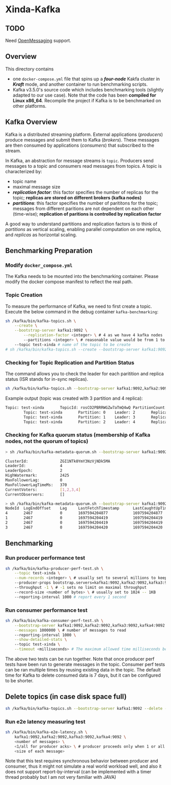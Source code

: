 # Xinda-Kafka

## TODO
Need [OpenMessaging](https://openmessaging.cloud/docs/benchmarks/) support.

## Overview
This directory contains 
- one `docker-compose.yml` file that spins up a ***four-node*** Kakfa cluster in ***Kraft*** mode, and another container to run benchmarking scripts. 
- Kafka v3.5.0's source code which includes benchmarking tools (slightly adapted to our use case). Note that the code has been **compiled for Linux x86_64**. Recompile the project if Kafka is to be benchmarked on other platforms.

## Kafka Overview
Kafka is a distributed streaming platform. External applications (*producers*) produce messages and submit them to Kafka (*brokers*). These messages are then consumed by applications (*consumers*) that subscribed to the stream. 

In Kafka, an abstraction for message streams is `topic`. Producers send messages to a topic and consumers read messages from topics. A topic is characterized by:
- topic name
- maximal message size
- ***replication factor***: this factor specifies the number of replicas for the topic; **replicas are stored on different brokers (kafka nodes)**
- ***partitions***: this factor specifies the number of parititons for the topic; messages from different paritions are not dependent on each other (time-wise); **replication of paritions is controlled by replication factor**

A good way to understand partitions and replication factors is to think of *partitions* as vertical scaling, enabling parallel computation on one replica, and *replicas* as horizontal scaling.  

## Benchmarking Preparation
### Modify `docker_compose.yml`
The Kafka needs to be mounted into the benchmarking container. Please modify the docker compose manifest to reflect the real path.

### Topic Creation
To measure the performance of Kafka, we need to first create a topic. Execute the below command in the debug container `kafka-benchmarking`:
```bash
sh /kafka/bin/kafka-topics.sh \
	--create \
	--bootstrap-server kafka1:9092 \
        --replication-factor <integer> \ # 4 as we have 4 kafka nodes
        --partitions <integer> \ # reasonable value would be from 1 to ~100 
	--topic test-xinda # name of the topic to be create
# sh /kafka/bin/kafka-topics.sh --create --bootstrap-server kafka1:9092 --replication-factor 4 --partitions 10 --topic test-xinda
```

### Checking for Topic Replication and Partition Status
The command allows you to check the leader for each paritition and replica status (ISR stands for in-sync replicas).
```bash
sh /kafka/bin/kafka-topics.sh --bootstrap-server kafka1:9092,kafka2:9092,kafka3:9092,kafka4:9092 --describe --topic test-xinda 
```
Example output (topic was created with 3 partition and 4 replica):
```bash
Topic: test-xinda       TopicId: rosCO2PBRRWGZw7aTmQ4wQ PartitionCount: 3       ReplicationFactor: 4    Configs: 
        Topic: test-xinda       Partition: 0    Leader: 2       Replicas: 2,3,4,1       Isr: 2,3,4,1
        Topic: test-xinda       Partition: 1    Leader: 3       Replicas: 3,4,1,2       Isr: 3,4,1,2
        Topic: test-xinda       Partition: 2    Leader: 4       Replicas: 4,1,2,3       Isr: 4,1,2,3
```

### Checking for Kafka quorum status (membership of Kafka nodes, not the quorum of topics)
```bash
> sh /kafka/bin/kafka-metadata-quorum.sh --bootstrap-server kafka1:9092 describe --status

ClusterId:              ZGI1NTk0YmY3NzVjNDk5MA
LeaderId:               4
LeaderEpoch:            2
HighWatermark:          2425
MaxFollowerLag:         0
MaxFollowerLagTimeMs:   370
CurrentVoters:          [1,2,3,4]
CurrentObservers:       []
```

```bash
> sh /kafka/bin/kafka-metadata-quorum.sh --bootstrap-server kafka1:9092 describe --replication
NodeId  LogEndOffset    Lag     LastFetchTimestamp      LastCaughtUpTimestamp   Status  
4       2467            0       1697594204877           1697594204877           Leader  
1       2467            0       1697594204419           1697594204419           Follower
2       2467            0       1697594204419           1697594204419           Follower
3       2467            0       1697594204420           1697594204420           Follower
```

## Benchmarking
### Run producer performance test
```bash
sh /kafka/bin/kafka-producer-perf-test.sh \
	--topic test-xinda \
	--num-records <integer> \ # usually set to several millions to keep the consumer test run longer
	--producer-props bootstrap.servers=kafka1:9092,kafka2:9092,kafka3:9092,kafka4:9092 \ 
	--throughput -1 \ # -1 sets no limit on maximal throughput
	--record-size <number of bytes> \ # usually set to 1024 -- 1KB
	--reporting-interval 1000 # report every 1 second
```

### Run consumer performance test
```bash
sh /kafka/bin/kafka-consumer-perf-test.sh \
	--bootstrap-server kafka1:9092,kafka2:9092,kafka3:9092,kafka4:9092 \
	--messages 1000000 \ # number of messages to read
	--reporting-interval 1000 \
	--show-detailed-stats \ 
	--topic test-xinda \
	--timeout <milliseconds> # The maximum allowed time milliseconds between returned records. (default: 10000)  
```

The above two tests can be run together. Note that once producer perf tests have been run to generate messages in the topic. Consumer perf tests can be ran multiple times by reusing existing data in the topic. The default time for Kafka to delete consumed data is 7 days, but it can be configured to be shorter.

## Delete topics (in case disk space full)
```bash
sh /kafka/bin/kafka-topics.sh --bootstrap-server kafka1:9092 --delete --topic test-xinda
```

### Run e2e latency measuring test
```bash
sh /kafka/bin/kafka-e2e-latency.sh \
	kafka1:9092,kafka2:9092,kafka3:9092,kafka4:9092 \
	<number of messages> \
	<1/all for producer acks> \ # producer proceeds only when 1 or all in-sync replicas have received the message 
	<size of each message>
```
Note that this test requires synchronous behavior between producer and consumer, thus it might not simulate a real world workload well, and also it does not support report-by-interval (can be implemented with a timer thread probably but I am not very familiar with JAVA)




